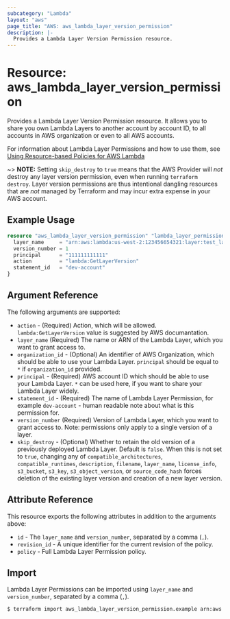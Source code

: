 ```yaml
---
subcategory: "Lambda"
layout: "aws"
page_title: "AWS: aws_lambda_layer_version_permission"
description: |-
  Provides a Lambda Layer Version Permission resource.
---
```


# Resource: aws_lambda_layer_version_permission

Provides a Lambda Layer Version Permission resource. It allows you to share you own Lambda Layers to another account by account ID, to all accounts in AWS organization or even to all AWS accounts.

For information about Lambda Layer Permissions and how to use them, see [Using Resource-based Policies for AWS Lambda][1]

~> **NOTE:** Setting `skip_destroy` to `true` means that the AWS Provider will _not_ destroy any layer version permission, even when running `terraform destroy`. Layer version permissions are thus intentional dangling resources that are _not_ managed by Terraform and may incur extra expense in your AWS account.

## Example Usage

```terraform
resource "aws_lambda_layer_version_permission" "lambda_layer_permission" {
  layer_name     = "arn:aws:lambda:us-west-2:123456654321:layer:test_layer1"
  version_number = 1
  principal      = "111111111111"
  action         = "lambda:GetLayerVersion"
  statement_id   = "dev-account"
}
```

## Argument Reference

The following arguments are supported:

* `action` - (Required) Action, which will be allowed. `lambda:GetLayerVersion` value is suggested by AWS documantation.
* `layer_name` (Required) The name or ARN of the Lambda Layer, which you want to grant access to.
* `organization_id` - (Optional) An identifier of AWS Organization, which should be able to use your Lambda Layer. `principal` should be equal to `*` if `organization_id` provided.
* `principal` - (Required) AWS account ID which should be able to use your Lambda Layer. `*` can be used here, if you want to share your Lambda Layer widely.
* `statement_id` - (Required) The name of Lambda Layer Permission, for example `dev-account` - human readable note about what is this permission for.
* `version_number` (Required) Version of Lambda Layer, which you want to grant access to. Note: permissions only apply to a single version of a layer.
* `skip_destroy` - (Optional) Whether to retain the old version of a previously deployed Lambda Layer. Default is `false`. When this is not set to `true`, changing any of `compatible_architectures`, `compatible_runtimes`, `description`, `filename`, `layer_name`, `license_info`, `s3_bucket`, `s3_key`, `s3_object_version`, or `source_code_hash` forces deletion of the existing layer version and creation of a new layer version.

## Attribute Reference

This resource exports the following attributes in addition to the arguments above:

* `id` - The `layer_name` and `version_number`, separated by a comma (`,`).
* `revision_id` - A unique identifier for the current revision of the policy.
* `policy` - Full Lambda Layer Permission policy.

## Import

Lambda Layer Permissions can be imported using `layer_name` and `version_number`, separated by a comma (`,`).

```sh
$ terraform import aws_lambda_layer_version_permission.example arn:aws:lambda:us-west-2:123456654321:layer:test_layer1,1
```

[1]: https://docs.aws.amazon.com/lambda/latest/dg/access-control-resource-based.html#permissions-resource-xaccountlayer
